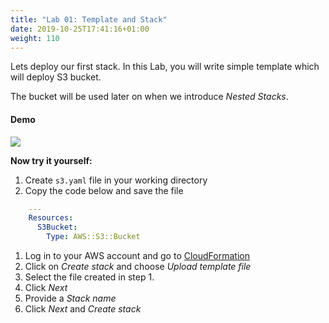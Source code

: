 ```yaml
---
title: "Lab 01: Template and Stack"
date: 2019-10-25T17:41:16+01:00
weight: 110
---
```


Lets deploy our first stack. In this Lab, you will write simple template which will deploy S3 bucket. 

The bucket will be used later on when we introduce _Nested Stacks_.

#### Demo

![](/30-cloudformation-fundamentals/template-example.gif)

**Now try it yourself:**

1. Create `s3.yaml` file in your working directory
1. Copy the code below and save the file
```yaml
    ---
    Resources:
      S3Bucket:
        Type: AWS::S3::Bucket
```
1. Log in to your AWS account and go to [CloudFormation](https://console.aws.amazon.com/cloudformation)
1. Click on _Create stack_ and choose _Upload template file_
1. Select the file created in step 1.
1. Click _Next_
1. Provide a _Stack name_
1. Click _Next_ and _Create stack_
